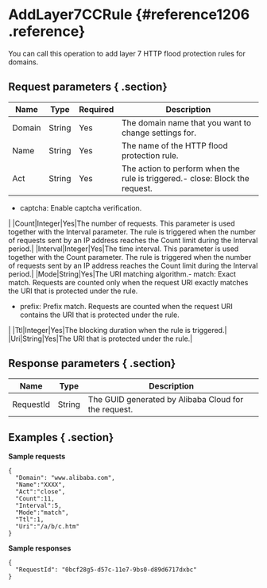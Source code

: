 # AddLayer7CCRule {#reference1206 .reference}

You can call this operation to add layer 7 HTTP flood protection rules for domains.

## Request parameters { .section}

|Name|Type|Required|Description|
|----|----|--------|-----------|
|Domain|String|Yes|The domain name that you want to change settings for.|
|Name|String|Yes|The name of the HTTP flood protection rule.|
|Act|String|Yes|The action to perform when the rule is triggered.-   close: Block the request.
-   captcha: Enable captcha verification.

|
|Count|Integer|Yes|The number of requests. This parameter is used together with the Interval parameter. The rule is triggered when the number of requests sent by an IP address reaches the Count limit during the Interval period.|
|Interval|Integer|Yes|The time interval. This parameter is used together with the Count parameter. The rule is triggered when the number of requests sent by an IP address reaches the Count limit during the Interval period.|
|Mode|String|Yes|The URI matching algorithm.-   match: Exact match. Requests are counted only when the request URI exactly matches the URI that is protected under the rule.
-   prefix: Prefix match. Requests are counted when the request URI contains the URI that is protected under the rule.

|
|Ttl|Integer|Yes|The blocking duration when the rule is triggered.|
|Uri|String|Yes|The URI that is protected under the rule.|

## Response parameters { .section}

|Name|Type|Description|
|----|----|-----------|
|RequestId|String|The GUID generated by Alibaba Cloud for the request.|

## Examples { .section}

**Sample requests**

```
{
  "Domain": "www.alibaba.com",
  "Name":"XXXX",
  "Act":"close",
  "Count":11,
  "Interval":5,
  "Mode":"match",
  "Ttl":1,
  "Uri":"/a/b/c.htm"
}

```

**Sample responses**

```
{
  "RequestId": "0bcf28g5-d57c-11e7-9bs0-d89d6717dxbc"
}

```

